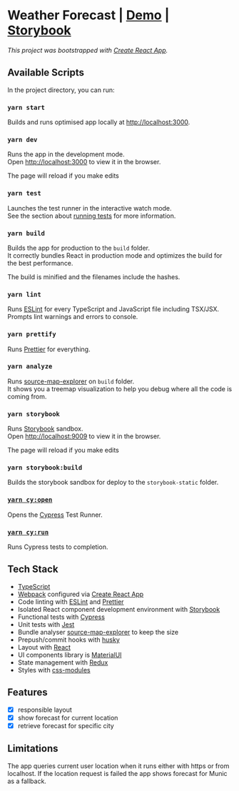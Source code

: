 # Weather Forecast | [Demo](https://bit.ly/weather-forecast-demo) | [Storybook](https://bit.ly/weather-forecast-ui)

_This project was bootstrapped with [Create React App][cra]._

## Available Scripts

In the project directory, you can run:

### `yarn start`

Builds and runs optimised app locally at [http://localhost:3000](http://localhost:3000).

### `yarn dev`

Runs the app in the development mode.<br />
Open [http://localhost:3000](http://localhost:3000) to view it in the browser.

The page will reload if you make edits

### `yarn test`

Launches the test runner in the interactive watch mode.<br />
See the section about [running tests](https://facebook.github.io/create-react-app/docs/running-tests) for more information.

### `yarn build`

Builds the app for production to the `build` folder.<br />
It correctly bundles React in production mode and optimizes the build for the best performance.

The build is minified and the filenames include the hashes.

### `yarn lint`

Runs [ESLint][eslint] for every TypeScript and JavaScript file including TSX/JSX.<br />
Prompts lint warnings and errors to console.

### `yarn prettify`

Runs [Prettier][prettier] for everything.

### `yarn analyze`

Runs [source-map-explorer][sme] on `build` folder.<br />
It shows you a treemap visualization to help you debug where all the code is coming from.

### `yarn storybook`

Runs [Storybook][storybook] sandbox.<br />
Open [http://localhost:9009](http://localhost:9009) to view it in the browser.

The page will reload if you make edits

### `yarn storybook:build`

Builds the storybook sandbox for deploy to the `storybook-static` folder.

### [`yarn cy:open`](https://docs.cypress.io/guides/guides/command-line.html#cypress-open)

Opens the [Cypress][cypress] Test Runner.

### [`yarn cy:run`](https://docs.cypress.io/guides/guides/command-line.html#cypress-run)

Runs Cypress tests to completion.

## Tech Stack

- [TypeScript][ts]
- [Webpack](https://webpack.js.org/) configured via [Create React App][cra]
- Code linting with [ESLint][eslint] and [Prettier][prettier]
- Isolated React component development environment with [Storybook][storybook]
- Functional tests with [Cypress][cypress]
- Unit tests with [Jest][jest]
- Bundle analyser [source-map-explorer][sme] to keep the size
- Prepush/commit hooks with [husky][husky]
- Layout with [React][react]
- UI components library is [MaterialUI][material-ui]
- State management with [Redux][redux]
- Styles with [css-modules][css-modules]

## Features

- [x] responsible layout
- [x] show forecast for current location
- [x] retrieve forecast for specific city

## Limitations

The app queries current user location when it runs either with https or from localhost. If the location request is failed the app shows forecast for Munic as a fallback.

[cra]: https://github.com/facebook/create-react-app
[ts]: https://www.typescriptlang.org
[eslint]: https://eslint.org
[prettier]: https://prettier.io
[storybook]: https://storybook.js.org
[cypress]: https://www.cypress.io
[jest]: https://jestjs.io/
[sme]: https://www.npmjs.com/package/source-map-explorer
[husky]: https://github.com/typicode/husky
[react]: https://reactjs.org/
[material-ui]: https://material-ui.com
[redux]: https://redux.js.org/
[css-modules]: https://github.com/css-modules/css-modules
